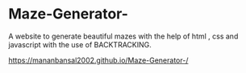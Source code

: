 # Maze-Generator-
A website to generate beautiful mazes with  the help of html , css and javascript with the use of BACKTRACKING.


https://mananbansal2002.github.io/Maze-Generator-/
